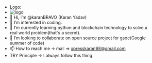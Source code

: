 - Logo:
- ![logo](https://user-images.githubusercontent.com/77043443/193553031-add42aeb-63ba-4c8e-9eb3-5b5f315ccc26.png)
- 👋 Hi, I’m @karanBRAVO (Karan Yadav)
- 👀 I’m interested in coding.
- 🌱 I’m currently learning python and blockchain technology to solve a real world problem(that's a secret).
- 💞️ I’m looking to collaborate on open source project for gsoc(Google summer of code)
- 📫 How to reach me -> mail => xpresskaran98@gmail.com
- TRY Principle -> I always follow this thing.
